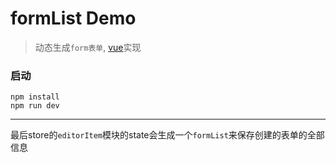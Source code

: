 # formList Demo

> 动态生成`form表单`, [vue](https://cn.vuejs.org/v2/guide/)实现

### 启动

```
npm install
npm run dev
```

---------

最后store的`editorItem`模块的state会生成一个`formList`来保存创建的表单的全部信息
